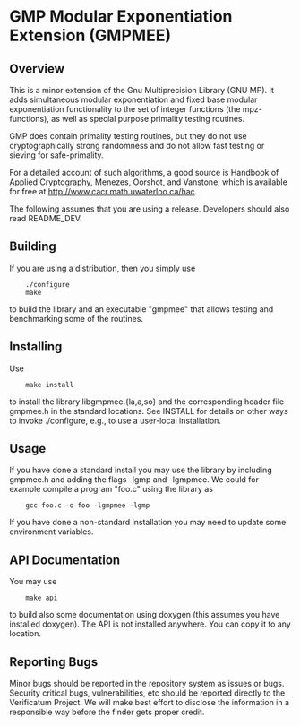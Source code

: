 # GMP Modular Exponentiation Extension (GMPMEE)

## Overview

This is a minor extension of the Gnu Multiprecision Library (GNU MP).
It adds simultaneous modular exponentiation and fixed base modular
exponentiation functionality to the set of integer functions (the
mpz-functions), as well as special purpose primality testing routines.

GMP does contain primality testing routines, but they do not use
cryptographically strong randomness and do not allow fast testing or
sieving for safe-primality.

For a detailed account of such algorithms, a good source is Handbook
of Applied Cryptography, Menezes, Oorshot, and Vanstone, which is
available for free at <http://www.cacr.math.uwaterloo.ca/hac>.

The following assumes that you are using a release. Developers should
also read README_DEV.


## Building

If you are using a distribution, then you simply use

        ./configure
        make

to build the library and an executable "gmpmee" that allows testing
and benchmarking some of the routines.


## Installing

Use

        make install

to install the library libgmpmee.{la,a,so} and the corresponding
header file gmpmee.h in the standard locations. See INSTALL for
details on other ways to invoke ./configure, e.g., to use a user-local
installation.


## Usage

If you have done a standard install you may use the library by
including gmpmee.h and adding the flags -lgmp and -lgmpmee. We could
for example compile a program "foo.c" using the library as

        gcc foo.c -o foo -lgmpmee -lgmp

If you have done a non-standard installation you may need to update
some environment variables.


## API Documentation

You may use
 
        make api

to build also some documentation using doxygen (this assumes you have
installed doxygen). The API is not installed anywhere. You can copy it
to any location.


## Reporting Bugs

Minor bugs should be reported in the repository system as issues or
bugs. Security critical bugs, vulnerabilities, etc should be reported
directly to the Verificatum Project. We will make best effort to
disclose the information in a responsible way before the finder gets
proper credit.

